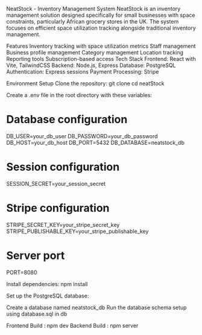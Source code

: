 NeatStock - Inventory Management System
NeatStock is an inventory management solution designed specifically for small businesses with space constraints, particularly African grocery stores in the UK. The system focuses on efficient space utilization tracking alongside traditional inventory management.

Features
Inventory tracking with space utilization metrics
Staff management
Business profile management
Category management
Location tracking
Reporting tools
Subscription-based access
Tech Stack
Frontend: React with Vite, TailwindCSS
Backend: Node.js, Express
Database: PostgreSQL
Authentication: Express sessions
Payment Processing: Stripe

Environment Setup
Clone the repository:
git clone <repository-url>
cd neatStock

Create a .env file in the root directory with these variables:
# Database configuration
DB_USER=your_db_user
DB_PASSWORD=your_db_password
DB_HOST=your_db_host
DB_PORT=5432
DB_DATABASE=neatstock_db

# Session configuration
SESSION_SECRET=your_session_secret

# Stripe configuration
STRIPE_SECRET_KEY=your_stripe_secret_key
STRIPE_PUBLISHABLE_KEY=your_stripe_publishable_key

# Server port
PORT=8080

Install dependencies:
npm install

Set up the PostgreSQL database:

Create a database named neatstock_db
Run the database schema setup using database.sql in db


Frontend Build : npm dev
Backend Build : npm server